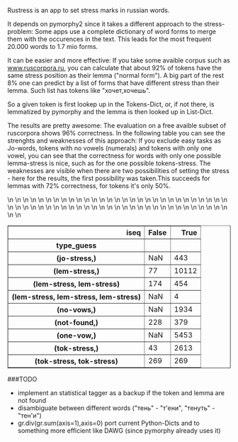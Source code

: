 Rustress is an app to set stress marks in russian words.

It depends on pymorphy2 since it takes a different approach to the stress-problem:
Some apps use a complete dictionary of word forms to merge them with the occurences in the text.
This leads for the most frequent 20.000 words to 1.7 mio forms.

It can be easier and more effective: If you take some avaible corpus such as www.ruscorpora.ru, you can calculate that about 92% of tokens have the same stress position as their lemma ("normal form"). A big part of the rest 8% one can predict by a list of forms that have different stress than their lemma. Such list has tokens like "хочет,хочешь".

So a given token is first lookep up in the Tokens-Dict, or, if not there, is lemmatized by pymorphy and the lemma is then looked up in List-Dict.

The results are pretty awesome: The evaluation on a free avaible subset of ruscorpora shows 96% correctness.
In the following table you can see the strenghts and weaknesses of this approach:
If you exclude easy tasks as Jo-words, tokens with no vowels (numerals) and tokens with only one vowel, you can see
that the correctness for words with only one possible lemma-stress is nice, such as for the one possible tokens-stress.
The weaknesses are visible when there are two possibilities of setting the stress - here for the results, the first possibility was taken.This succeeds for lemmas with 72% correctness, for tokens it's only 50%.

<table border="1" class="dataframe">\n  <thead>\n    <tr style="text-align: right;">\n      <th>iseq</th>\n      <th>False</th>\n      <th>True</th>\n    </tr>\n    <tr>\n      <th>type_guess</th>\n      <th></th>\n      <th></th>\n    </tr>\n  </thead>\n  <tbody>\n    <tr>\n      <th>(jo-stress,)</th>\n      <td> NaN</td>\n      <td>   443</td>\n    </tr>\n    <tr>\n      <th>(lem-stress,)</th>\n      <td>  77</td>\n      <td> 10112</td>\n    </tr>\n    <tr>\n      <th>(lem-stress, lem-stress)</th>\n      <td> 174</td>\n      <td>   454</td>\n    </tr>\n    <tr>\n      <th>(lem-stress, lem-stress, lem-stress)</th>\n      <td> NaN</td>\n      <td>     4</td>\n    </tr>\n    <tr>\n      <th>(no-vows,)</th>\n      <td> NaN</td>\n      <td>  1934</td>\n    </tr>\n    <tr>\n      <th>(not-found,)</th>\n      <td> 228</td>\n      <td>   379</td>\n    </tr>\n    <tr>\n      <th>(one-vow,)</th>\n      <td> NaN</td>\n      <td>  5453</td>\n    </tr>\n    <tr>\n      <th>(tok-stress,)</th>\n      <td>  43</td>\n      <td>  2613</td>\n    </tr>\n    <tr>\n      <th>(tok-stress, tok-stress)</th>\n      <td> 269</td>\n      <td>   269</td>\n    </tr>\n  </tbody>\n</table>

###TODO
- implement an statistical tagger as a backup if the token and lemma are not found
- disambiguate between different words ("тень" - "т'ени", "тенуть" - "тен'и")
- gr.div(gr.sum(axis=1),axis=0) port current Python-Dicts and to something more efficient like DAWG (since pymorphy already uses it)

